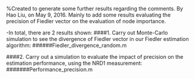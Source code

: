%Created to generate some further results regarding the comments.
By Hao Liu, on May 9, 2016.
Mainly to add some results evaluating the precision of Fiedler vector on the evaluation of node importance.

-In total, there are 2 results shown:
####1. Carry out Monte-Carlo simulation to see the divergence of Fiedler vector in our Fiedler estimation algorithm:
######Fiedler_divergence_random.m

####2. Carry out a simulation to evaluate the impact of precision on the estimation performance, using the NRD1 measurement:
#######Performance_precision.m

